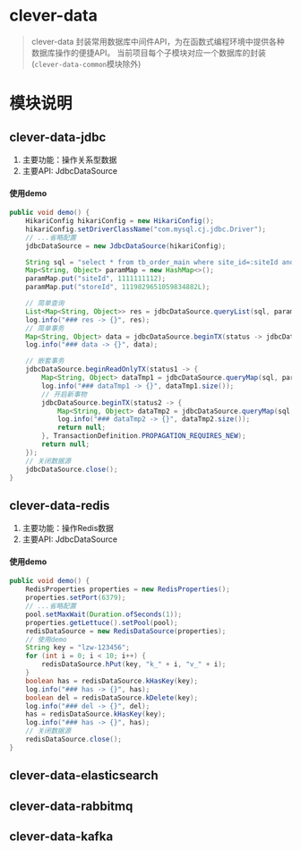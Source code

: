 # clever-data

> clever-data 封装常用数据库中间件API，为在函数式编程环境中提供各种数据库操作的便捷API。
> 当前项目每个子模块对应一个数据库的封装(`clever-data-common`模块除外)

# 模块说明

## clever-data-jdbc

1. 主要功能：操作关系型数据
1. 主要API: JdbcDataSource

#### 使用demo

```java
public void demo() {
    HikariConfig hikariConfig = new HikariConfig();
    hikariConfig.setDriverClassName("com.mysql.cj.jdbc.Driver");
    // ...省略配置
    jdbcDataSource = new JdbcDataSource(hikariConfig);

    String sql = "select * from tb_order_main where site_id=:siteId and store_id=:storeId limit 10";
    Map<String, Object> paramMap = new HashMap<>();
    paramMap.put("siteId", 1111111112);
    paramMap.put("storeId", 1119829651059834882L);

    // 简单查询
    List<Map<String, Object>> res = jdbcDataSource.queryList(sql, paramMap);
    log.info("### res -> {}", res);
    // 简单事务
    Map<String, Object> data = jdbcDataSource.beginTX(status -> jdbcDataSource.queryMap(sql, paramMap));
    log.info("### data -> {}", data);

    // 嵌套事务
    jdbcDataSource.beginReadOnlyTX(status1 -> {
        Map<String, Object> dataTmp1 = jdbcDataSource.queryMap(sql, paramMap);
        log.info("### dataTmp1 -> {}", dataTmp1.size());
        // 开启新事物
        jdbcDataSource.beginTX(status2 -> {
            Map<String, Object> dataTmp2 = jdbcDataSource.queryMap(sql, paramMap);
            log.info("### dataTmp2 -> {}", dataTmp2.size());
            return null;
        }, TransactionDefinition.PROPAGATION_REQUIRES_NEW);
        return null;
    });
    // 关闭数据源
    jdbcDataSource.close();
}
```

## clever-data-redis

1. 主要功能：操作Redis数据
1. 主要API: JdbcDataSource

#### 使用demo

```java
public void demo() {
    RedisProperties properties = new RedisProperties();
    properties.setPort(6379);
    // ...省略配置
    pool.setMaxWait(Duration.ofSeconds(1));
    properties.getLettuce().setPool(pool);
    redisDataSource = new RedisDataSource(properties);
    // 使用demo
    String key = "lzw-123456";
    for (int i = 0; i < 10; i++) {
        redisDataSource.hPut(key, "k_" + i, "v_" + i);
    }
    boolean has = redisDataSource.kHasKey(key);
    log.info("### has -> {}", has);
    boolean del = redisDataSource.kDelete(key);
    log.info("### del -> {}", del);
    has = redisDataSource.kHasKey(key);
    log.info("### has -> {}", has);
    // 关闭数据源
    redisDataSource.close();
}
```

## clever-data-elasticsearch

## clever-data-rabbitmq

## clever-data-kafka